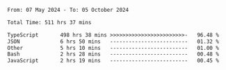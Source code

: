 
<!--START_SECTION:waka-->

```txt
From: 07 May 2024 - To: 05 October 2024

Total Time: 511 hrs 37 mins

TypeScript       498 hrs 38 mins >>>>>>>>>>>>>>>>>>>>>>>>-   96.48 %
JSON             6 hrs 50 mins   -------------------------   01.32 %
Other            5 hrs 10 mins   -------------------------   01.00 %
Bash             2 hrs 28 mins   -------------------------   00.48 %
JavaScript       2 hrs 19 mins   -------------------------   00.45 %
```

<!--END_SECTION:waka-->

<!--

### Hi there 👋
**Iam-cesar/Iam-cesar** is a ✨ _special_ ✨ repository because its `README.md` (this file) appears on your GitHub profile.

Here are some ideas to get you started:

- 🔭 I’m currently working on ...
- 🌱 I’m currently learning ...
- 👯 I’m looking to collaborate on ...
- 🤔 I’m looking for help with ...
- 💬 Ask me about ...
- 📫 How to reach me: ...
- 😄 Pronouns: ...
- ⚡ Fun fact: ...
-->
